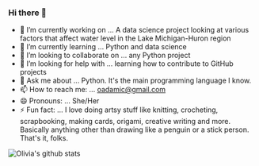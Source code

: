 ### Hi there 👋

- 🔭 I’m currently working on ... A data science project looking at various factors that affect water level in the Lake Michigan-Huron region
- 🌱 I’m currently learning ... Python and data science
- 👯 I’m looking to collaborate on ... any Python project 
- 🤔 I’m looking for help with ... learning how to contribute to GitHub projects
- 💬 Ask me about ... Python. It's the main programming language I know. 
- 📫 How to reach me: ... oadamic@gmail.com
- 😄 Pronouns: ... She/Her
- ⚡ Fun fact: ... I love doing artsy stuff like knitting, crocheting, scrapbooking, making cards, origami, creative writing and more. Basically anything other than drawing like a penguin or a stick person. That's it, folks. 

![Olivia's github stats](https://github-readme-stats.vercel.app/api?username=olivia1117&theme=shades-of-purple&show_icons=true)
